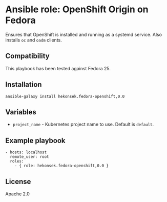 # Ansible role: OpenShift Origin on Fedora

Ensures that OpenShift is installed and running as a systemd service. Also installs `oc` and `oadm` clients.

## Compatibility

This playbook has been tested against Fedora 25.

## Installation 

    ansible-galaxy install hekonsek.fedora-openshift,0.0

## Variables

- `project_name` - Kubernetes project name to use. Default is `default`.

## Example playbook

    - hosts: localhost
      remote_user: root
      roles:
        - { role: hekonsek.fedora-openshift,0.0 }

## License

Apache 2.0
